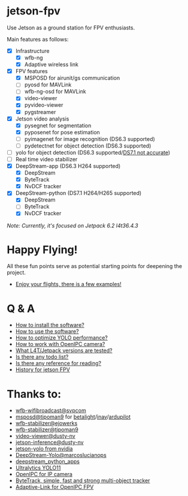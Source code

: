# jetson-fpv

Use Jetson as a ground station for FPV enthusiasts. 

Main features as follows:

- [x] Infrastructure
    - [x] wfb-ng
    - [x] Adaptive wireless link
- [x] FPV features
    - [x] MSPOSD for airunit/gs communication
    - [ ] pyosd for MAVLink
    - [ ] wfb-ng-osd for MAVLink
    - [x] video-viewer
    - [x] pyvideo-viewer
    - [x] pygstreamer
- [x] Jetson video analysis
    - [x] pysegnet for segmentation
    - [x] pyposenet for pose estimation
    - [ ] pyimagenet for image recognition (DS6.3 supported)
    - [ ] pydetectnet for object detection (DS6.3 supported)
- [ ] yolo for object detection (DS6.3 supported/[DS7.1 not accurate](https://github.com/ultralytics/ultralytics/issues/19134))
- [ ] Real time video stabilizer
- [x] DeepStream-app (DS6.3 H264 supported)
    - [x] DeepStream
    - [x] ByteTrack
    - [x] NvDCF tracker
- [x] DeepStream-python (DS7.1 H264/H265 supported)
    - [x] DeepStream
    - [ ] ByteTrack
    - [x] NvDCF tracker

*Note: Currently, it's focused on Jetpack 6.2 l4t36.4.3*

# Happy Flying!

All these fun points serve as potential starting points for deepening the project.

- [Enjoy your flights, there is a few examples!](doc/EXAMPLE.md)

# Q & A

- [How to install the software?](doc/INSTALL.md)
- [How to use the software?](doc/MANUAL.md)
- [How to optimize YOLO performance?](doc/YOLO.md)
- [How to work with OpenIPC camera?](doc/OPENIPC.md)
- [What L4T/Jetpack versions are tested?](doc/TESTENV.md)
- [Is there any todo list?](doc/TODO.md)
- [Is there any reference for reading?](doc/REFERENCE.md)
- [History for jetson FPV](doc/HISTORY.md)

# Thanks to:

- [wfb-wifibroadcast@svpcom](https://github.com/svpcom/wfb-ng)
- [msposd@tipoman9](https://github.com/OpenIPC/msposd) for [betalight](https://betaflight.com/)/[inav](https://github.com/iNavFlight/inav)/[ardupilot](https://ardupilot.org/)
- [wfb-stabilizer@ejowerks](https://github.com/ejowerks/wfb-stabilizer)
- [wfb-stabilizer@tipoman9](https://github.com/tipoman9/wfb-stabilizer)
- [video-viewer@dusty-nv](https://github.com/dusty-nv/jetson-utils)
- [jetson-inference@dusty-nv](https://github.com/dusty-nv/jetson-inference)
- [jetson-yolo from nvidia](https://github.com/SnapDragonfly/jetson-yolo)
- [DeepStream-Yolo@marcoslucianops](https://github.com/marcoslucianops/DeepStream-Yolo)
- [deepstream_python_apps](https://github.com/NVIDIA-AI-IOT/deepstream_python_apps/tree/v1.1.8)
- [Ultralytics YOLO11](https://docs.ultralytics.com/)
- [OpenIPC for IP camera](https://openipc.org/)
- [ByteTrack, simple, fast and strong multi-object tracker](https://github.com/ifzhang/ByteTrack)
- [Adaptive-Link for OpenIPC FPV](https://github.com/sickgreg/OpenIPC-Adaptive-Link)
